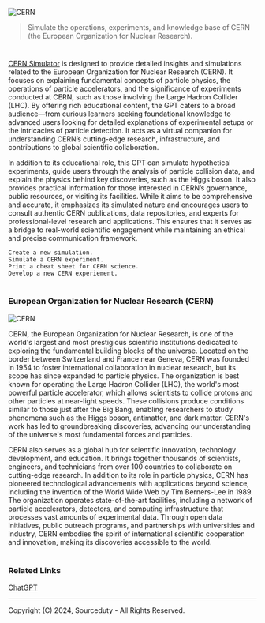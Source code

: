 ![CERN](https://github.com/user-attachments/assets/cef37719-2ffd-4862-aa08-3d27043faa28)

> Simulate the operations, experiments, and knowledge base of CERN (the European Organization for Nuclear Research).
#

[CERN Simulator](https://chatgpt.com/g/g-674d96a8334c8191ba6dd7cb68a6d0f0-cern-simulator) is designed to provide detailed insights and simulations related to the European Organization for Nuclear Research (CERN). It focuses on explaining fundamental concepts of particle physics, the operations of particle accelerators, and the significance of experiments conducted at CERN, such as those involving the Large Hadron Collider (LHC). By offering rich educational content, the GPT caters to a broad audience—from curious learners seeking foundational knowledge to advanced users looking for detailed explanations of experimental setups or the intricacies of particle detection. It acts as a virtual companion for understanding CERN’s cutting-edge research, infrastructure, and contributions to global scientific collaboration.

In addition to its educational role, this GPT can simulate hypothetical experiments, guide users through the analysis of particle collision data, and explain the physics behind key discoveries, such as the Higgs boson. It also provides practical information for those interested in CERN’s governance, public resources, or visiting its facilities. While it aims to be comprehensive and accurate, it emphasizes its simulated nature and encourages users to consult authentic CERN publications, data repositories, and experts for professional-level research and applications. This ensures that it serves as a bridge to real-world scientific engagement while maintaining an ethical and precise communication framework.

```
Create a new simulation.
Simulate a CERN experiment.
Print a cheat sheet for CERN science.
Develop a new CERN experiement.
```

#
### European Organization for Nuclear Research (CERN)

![CERN](https://github.com/user-attachments/assets/0e8ebbf8-c40f-49ae-b80b-946b7a131833)

CERN, the European Organization for Nuclear Research, is one of the world's largest and most prestigious scientific institutions dedicated to exploring the fundamental building blocks of the universe. Located on the border between Switzerland and France near Geneva, CERN was founded in 1954 to foster international collaboration in nuclear research, but its scope has since expanded to particle physics. The organization is best known for operating the Large Hadron Collider (LHC), the world's most powerful particle accelerator, which allows scientists to collide protons and other particles at near-light speeds. These collisions produce conditions similar to those just after the Big Bang, enabling researchers to study phenomena such as the Higgs boson, antimatter, and dark matter. CERN's work has led to groundbreaking discoveries, advancing our understanding of the universe's most fundamental forces and particles.

CERN also serves as a global hub for scientific innovation, technology development, and education. It brings together thousands of scientists, engineers, and technicians from over 100 countries to collaborate on cutting-edge research. In addition to its role in particle physics, CERN has pioneered technological advancements with applications beyond science, including the invention of the World Wide Web by Tim Berners-Lee in 1989. The organization operates state-of-the-art facilities, including a network of particle accelerators, detectors, and computing infrastructure that processes vast amounts of experimental data. Through open data initiatives, public outreach programs, and partnerships with universities and industry, CERN embodies the spirit of international scientific cooperation and innovation, making its discoveries accessible to the world.

#
### Related Links

[ChatGPT](https://github.com/sourceduty/ChatGPT)

***
Copyright (C) 2024, Sourceduty - All Rights Reserved.
